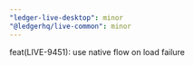 ```yaml
---
"ledger-live-desktop": minor
"@ledgerhq/live-common": minor
---
```


feat(LIVE-9451): use native flow on load failure
